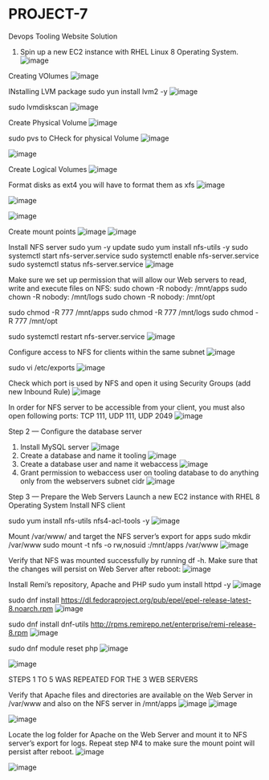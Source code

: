 # PROJECT-7
Devops Tooling Website Solution
1. Spin up a new EC2 instance with RHEL Linux 8 Operating System.
![image](https://user-images.githubusercontent.com/113097621/214419212-15bc8309-7288-4ff8-8f1c-19282114dba4.png)

Creating VOlumes
![image](https://user-images.githubusercontent.com/113097621/214422503-51e3265a-5d7b-495a-911b-7e6dffbcca04.png)

INstalling LVM package
sudo yun install lvm2 -y
![image](https://user-images.githubusercontent.com/113097621/214424883-907593da-a3b2-4b99-aeb0-cbe0b5f6803e.png)

sudo lvmdiskscan
![image](https://user-images.githubusercontent.com/113097621/214425400-0a96039d-2f53-42c4-a7be-c5f2d02f63be.png)

Create Physical Volume
![image](https://user-images.githubusercontent.com/113097621/214426424-9ebeaf11-3156-4f05-a26d-981eb83577a5.png)

sudo pvs to CHeck for physical Volume
![image](https://user-images.githubusercontent.com/113097621/214427878-04d834c0-5b68-473d-b4d1-942295a6291b.png)


![image](https://user-images.githubusercontent.com/113097621/214429217-430f0459-d74c-4874-9da6-12bcad1f09a3.png)

Create Logical Volumes
![image](https://user-images.githubusercontent.com/113097621/214431251-05ab5837-c785-4766-8ca7-67c60cc40dc4.png)

 Format disks as ext4 you will have to format them as xfs
 ![image](https://user-images.githubusercontent.com/113097621/214433127-291421bc-7bc7-40ae-8c4a-8aa22f51f5c5.png)

![image](https://user-images.githubusercontent.com/113097621/214433288-2c842d56-05a3-4e6d-9f3f-849152fadc6f.png)

![image](https://user-images.githubusercontent.com/113097621/214433393-d33ec360-63ca-4eb4-9aa6-dad5634ffe5c.png)

Create mount points 
![image](https://user-images.githubusercontent.com/113097621/214433920-2cd560b3-11ab-4eff-b601-ebad97295cec.png)
![image](https://user-images.githubusercontent.com/113097621/214434344-c7bb6871-0daf-4ef0-b849-203ebc852169.png)

Install NFS server
sudo yum -y update
sudo yum install nfs-utils -y
sudo systemctl start nfs-server.service
sudo systemctl enable nfs-server.service
sudo systemctl status nfs-server.service
![image](https://user-images.githubusercontent.com/113097621/214434907-0716947b-ebe0-4c29-ad14-93e76ec7bcbd.png)

Make sure we set up permission that will allow our Web servers to read, write and execute files on NFS:
sudo chown -R nobody: /mnt/apps
sudo chown -R nobody: /mnt/logs
sudo chown -R nobody: /mnt/opt

sudo chmod -R 777 /mnt/apps
sudo chmod -R 777 /mnt/logs
sudo chmod -R 777 /mnt/opt

sudo systemctl restart nfs-server.service
![image](https://user-images.githubusercontent.com/113097621/214442968-a16226e1-cba8-4068-a5bb-6ad17f208bbc.png)

Configure access to NFS for clients within the same subnet
![image](https://user-images.githubusercontent.com/113097621/214443132-fcfc5ed5-eaeb-4370-8221-e3f9a6e1a4a7.png)

sudo vi /etc/exports
![image](https://user-images.githubusercontent.com/113097621/214443289-fe809157-d6bb-4d2c-9d56-306a3f234682.png)

Check which port is used by NFS and open it using Security Groups (add new Inbound Rule)
![image](https://user-images.githubusercontent.com/113097621/214443480-2166fd23-c1c2-4f01-94e5-a84da0cdd5c0.png)

 In order for NFS server to be accessible from your client, you must also open following ports: TCP 111, UDP 111, UDP 2049
![image](https://user-images.githubusercontent.com/113097621/214444414-1cfd6414-94a8-4c31-b607-c60062ec6189.png)

Step 2 — Configure the database server
1. Install MySQL server
![image](https://user-images.githubusercontent.com/113097621/214448771-162f09e8-cae4-4ac6-a2ce-5c03bb0499a0.png)
2. Create a database and name it tooling
![image](https://user-images.githubusercontent.com/113097621/214449104-b768ae8b-b1ba-4318-8b81-8d95ff84c646.png)
3. Create a database user and name it webaccess
![image](https://user-images.githubusercontent.com/113097621/214450400-b9254ae5-c4ee-4833-9444-ca8830652740.png)
4. Grant permission to webaccess user on tooling database to do anything only from the webservers subnet cidr
![image](https://user-images.githubusercontent.com/113097621/214450543-1a0072f9-8d99-4928-b716-979f7a249aaa.png)


Step 3 — Prepare the Web Servers
Launch a new EC2 instance with RHEL 8 Operating System
Install NFS client

sudo yum install nfs-utils nfs4-acl-tools -y
![image](https://user-images.githubusercontent.com/113097621/214450699-8953f91b-b7a2-4f79-bb02-cedb36398df5.png)


Mount /var/www/ and target the NFS server’s export for apps
sudo mkdir /var/www
sudo mount -t nfs -o rw,nosuid <NFS-Server-Private-IP-Address>:/mnt/apps /var/www
![image](https://user-images.githubusercontent.com/113097621/214451028-c051a52c-b8b5-4ebf-9445-dca8f9f68753.png)
 
 Verify that NFS was mounted successfully by running df -h. Make sure that the changes will persist on Web Server after reboot:
 ![image](https://user-images.githubusercontent.com/113097621/214982273-c92cf69c-ebf3-4e1f-8b8e-3ef7bbcb60aa.png)

Install Remi’s repository, Apache and PHP
sudo yum install httpd -y
![image](https://user-images.githubusercontent.com/113097621/214984406-1c311f3a-e91e-413a-bc35-88f5dbe24dea.png)

sudo dnf install https://dl.fedoraproject.org/pub/epel/epel-release-latest-8.noarch.rpm
![image](https://user-images.githubusercontent.com/113097621/214984982-1c76d25c-1899-4c40-bc30-85a0cdda8a0d.png)

sudo dnf install dnf-utils http://rpms.remirepo.net/enterprise/remi-release-8.rpm
![image](https://user-images.githubusercontent.com/113097621/214984579-b93fcc24-1bb0-4718-a135-7eb054928420.png)

sudo dnf module reset php
![image](https://user-images.githubusercontent.com/113097621/214985376-ecb2322d-b661-48b6-a751-615001b06fa4.png)

![image](https://user-images.githubusercontent.com/113097621/214985656-52a383b1-df46-40a2-a8a9-cac2763848ff.png)
 
STEPS 1 TO 5 WAS REPEATED FOR THE 3 WEB SERVERS
 
 
Verify that Apache files and directories are available on the Web Server in /var/www and also on the NFS server in /mnt/apps
![image](https://user-images.githubusercontent.com/113097621/214992205-3b161c1b-a19d-49b3-8a5d-13d535d9c0ab.png)
![image](https://user-images.githubusercontent.com/113097621/214992258-c6056b08-f5bc-4dd8-ab3c-4147cf7bf574.png)
 
 ![image](https://user-images.githubusercontent.com/113097621/214992409-394c3ba2-fe69-4537-95d5-4d57e250a7da.png)
 
 Locate the log folder for Apache on the Web Server and mount it to NFS server’s export for logs. Repeat step №4 to make sure the mount point will persist after reboot.
 ![image](https://user-images.githubusercontent.com/113097621/214993443-1b499d1f-a0d3-4a03-ab49-cbea60185194.png)

 
 
 ![image](https://user-images.githubusercontent.com/113097621/214998058-fa8f3c1d-f4f8-4a52-b02e-36a02d436e44.png)











